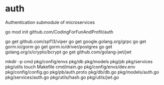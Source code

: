 # auth

Authentication submodule of microservices

go mod init github.com/CodingForFunAndProfit/auth

go get github.com/spf13/viper
go get google.golang.org/grpc
go get gorm.io/gorm
go get gorm.io/driver/postgres
go get golang.org/x/crypto/bcrypt
go get github.com/golang-jwt/jwt

mkdir -p cmd pkg/config/envs pkg/db pkg/models pkg/pb pkg/services pkg/utils
touch Makefile cmd/main.go pkg/config/envs/dev.env pkg/config/config.go pkg/pb/auth.proto pkg/db/db.go pkg/models/auth.go pkg/services/auth.go pkg/utils/hash.go pkg/utils/jwt.go
